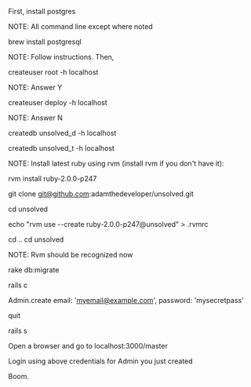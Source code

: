 First, install postgres

NOTE: All command line except where noted

brew install postgresql

NOTE: Follow instructions. Then,

createuser root -h localhost

NOTE: Answer Y

createuser deploy -h localhost

NOTE: Answer N

createdb unsolved_d -h localhost

createdb unsolved_t -h localhost

NOTE: Install latest ruby using rvm (install rvm if you don't have it):

rvm install ruby-2.0.0-p247

git clone git@github.com:adamthedeveloper/unsolved.git

cd unsolved

echo "rvm use --create ruby-2.0.0-p247@unsolved" > .rvmrc

cd ..
cd unsolved

NOTE: Rvm should be recognized now

rake db:migrate

rails c

Admin.create email: 'myemail@example.com', password: 'mysecretpass'

quit

rails s

Open a browser and go to localhost:3000/master

Login using above credentials for Admin you just created

Boom.
